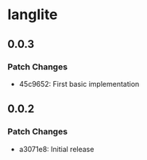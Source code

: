 # langlite

## 0.0.3

### Patch Changes

- 45c9652: First basic implementation

## 0.0.2

### Patch Changes

- a3071e8: Initial release
